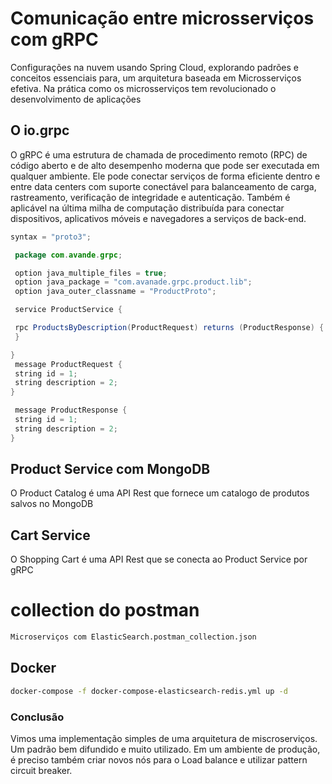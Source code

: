 # Comunicação entre microsserviços com gRPC

Configurações na nuvem usando Spring Cloud, explorando padrões e conceitos essenciais para,
um arquitetura baseada em Microsserviços efetiva. 
Na prática como os microsserviços tem revolucionado o desenvolvimento de aplicações


## O io.grpc
O gRPC é uma estrutura de chamada de procedimento remoto (RPC) de código aberto e de alto desempenho moderna que pode ser executada em qualquer ambiente. 
Ele pode conectar serviços de forma eficiente dentro e entre data centers com suporte conectável para balanceamento de carga, rastreamento, verificação de integridade e autenticação. 
Também é aplicável na última milha de computação distribuída para conectar dispositivos, aplicativos móveis e navegadores a serviços de back-end.
```java
syntax = "proto3";

 package com.avande.grpc;

 option java_multiple_files = true;
 option java_package = "com.avanade.grpc.product.lib";
 option java_outer_classname = "ProductProto";

 service ProductService {

 rpc ProductsByDescription(ProductRequest) returns (ProductResponse) {
 }

}
 message ProductRequest {
 string id = 1;
 string description = 2;
}

 message ProductResponse {
 string id = 1;
 string description = 2;
}
```

## Product Service com MongoDB
O Product Catalog é uma API Rest que fornece um catalogo de produtos salvos no MongoDB

## Cart Service
O Shopping Cart é uma API Rest  que se conecta ao Product Service por gRPC


# collection do postman

```sh
Microserviços com ElasticSearch.postman_collection.json
```

## Docker

```sh
docker-compose -f docker-compose-elasticsearch-redis.yml up -d
```

### Conclusão
Vimos uma implementação simples de uma arquitetura de miscroserviços. Um padrão bem difundido e muito utilizado.
Em um ambiente de produção, é preciso também criar novos nós para o Load balance e utilizar pattern circuit breaker.



